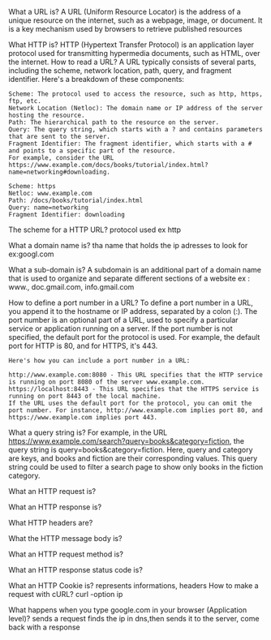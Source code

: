 
What a URL is?
	A URL (Uniform Resource Locator) is the address of a unique resource on the internet, such as a webpage, image, or document. It is a key mechanism used by browsers to retrieve published resources
	
What HTTP is?
	HTTP (Hypertext Transfer Protocol) is an application layer protocol used for transmitting hypermedia documents, such as HTML, over the internet.
How to read a URL?
	A URL typically consists of several parts, including the scheme, network location, path, query, and fragment identifier. Here's a breakdown of these components:

	Scheme: The protocol used to access the resource, such as http, https, ftp, etc.
	Network Location (Netloc): The domain name or IP address of the server hosting the resource.
	Path: The hierarchical path to the resource on the server.
	Query: The query string, which starts with a ? and contains parameters that are sent to the server.
	Fragment Identifier: The fragment identifier, which starts with a # and points to a specific part of the resource.
	For example, consider the URL https://www.example.com/docs/books/tutorial/index.html?name=networking#downloading.

	Scheme: https
	Netloc: www.example.com
	Path: /docs/books/tutorial/index.html
	Query: name=networking
	Fragment Identifier: downloading

The scheme for a HTTP URL?
	protocol used  ex http

What a domain name is?
	tha name that holds the ip adresses to look for
	ex:googl.com

What a sub-domain is?
	A subdomain is an additional part of a domain name that is used to organize and separate different sections of a website
	ex : www., doc.gmail.com, info.gmail.com

How to define a port number in a URL?
	To define a port number in a URL, you append it to the hostname or IP address, separated by a colon (:). The port number is an optional part of a URL, used to specify a particular service or application running on a server. If the port number is not specified, the default port for the protocol is used. For example, the default port for HTTP is 80, and for HTTPS, it's 443.

	Here's how you can include a port number in a URL:

	http://www.example.com:8080 - This URL specifies that the HTTP service is running on port 8080 of the server www.example.com.
	https://localhost:8443 - This URL specifies that the HTTPS service is running on port 8443 of the local machine.
	If the URL uses the default port for the protocol, you can omit the port number. For instance, http://www.example.com implies port 80, and https://www.example.com implies port 443.


What a query string is?
	For example, in the URL https://www.example.com/search?query=books&category=fiction, the query string is query=books&category=fiction. Here, query and category are keys, and books and fiction are their corresponding values. This query string could be used to filter a search page to show only books in the fiction category.


What an HTTP request is?

What an HTTP response is?

What HTTP headers are?

What the HTTP message body is?

What an HTTP request method is?

What an HTTP response status code is?

What an HTTP Cookie is?
	represents informations, headers
How to make a request with cURL?
	curl -option ip

What happens when you type google.com in your browser (Application level)?
	sends a request finds the ip in dns,then sends it to the server, come back with a response
